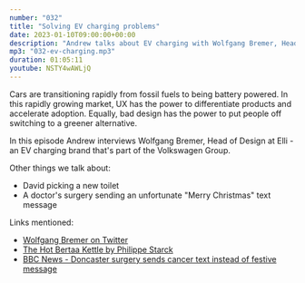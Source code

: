 ```yaml
---
number: "032"
title: "Solving EV charging problems"
date: 2023-01-10T09:00:00+00:00
description: "Andrew talks about EV charging with Wolfgang Bremer, Head of Design at Elli"
mp3: "032-ev-charging.mp3"
duration: 01:05:11
youtube: NSTY4wAWLjQ
---
```


Cars are transitioning rapidly from fossil fuels to being battery powered. In this rapidly growing market, UX
has the power to differentiate products and accelerate adoption. Equally, bad design has the power to put people
off switching to a greener alternative.

In this episode Andrew interviews Wolfgang Bremer, Head of Design at Elli - an EV charging brand that's part of the
Volkswagen Group.

Other things we talk about:
- David picking a new toilet
- A doctor's surgery sending an unfortunate "Merry Christmas" text message

Links mentioned:
- [Wolfgang Bremer on Twitter](https://twitter.com/WolfgangBremer)
- [The Hot Bertaa Kettle by Philippe Starck](https://www.youtube.com/watch?v=DL4BmtoKReg)
- [BBC News - Doncaster surgery sends cancer text instead of festive message](https://www.bbc.co.uk/news/uk-england-south-yorkshire-64116668)

